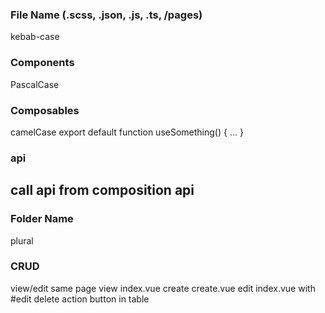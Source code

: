 ### File Name (.scss, .json, .js, .ts, /pages)

kebab-case

### Components

PascalCase

### Composables

camelCase
export default function useSomething() {
...
}

### api

## call api from composition api

### Folder Name

plural

### CRUD

view/edit same page
view index.vue
create create.vue
edit index.vue with #edit
delete action button in table
